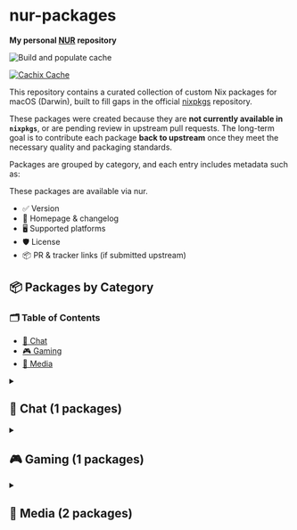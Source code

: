 # nur-packages

**My personal [NUR](https://github.com/nix-community/NUR) repository**

<!-- Remove this if you don't use github actions -->
![Build and populate cache](https://github.com/ohheyrj/nur/workflows/Build%20and%20populate%20cache/badge.svg)

[![Cachix Cache](https://img.shields.io/badge/cachix-ohheyrj-blue.svg)](https://ohheyrj.cachix.org)

This repository contains a curated collection of custom Nix packages for macOS (Darwin), built to fill gaps in the official [nixpkgs](https://github.com/NixOS/nixpkgs) repository.

These packages were created because they are **not currently available in `nixpkgs`**, or are pending review in upstream pull requests. The long-term goal is to contribute each package **back to upstream** once they meet the necessary quality and packaging standards.

Packages are grouped by category, and each entry includes metadata such as:

These packages are available via nur.

- ✅ Version
- 🔗 Homepage & changelog
- 🖥️ Supported platforms
- 🛡️ License
- 📦 PR & tracker links (if submitted upstream)

<!--table:start-->
## 📦 Packages by Category

### 🗂️ Table of Contents
- [💬 Chat](#chat)
- [🎮 Gaming](#gaming)
- [🎵 Media](#media)

<details id="chat">
<summary><h2>💬 Chat (1 packages)</h2></summary>

### 🧰 chatterino `v2.5.3`
- 💡 **Description:** Chat client for Twitch
- 🛡️ **License:** mit
- 🖥️ **Platforms:** darwin
- 🔄 **Auto-updated:** Uses nvfetcher for version management
- 🌐 **Homepage:** [chatterino Website](https://chatterino.com)
- 📄 **Changelog:** [CHANGELOG](https://github.com/Chatterino/chatterino2/blob/master/CHANGELOG.md)

</details>

<details id="gaming">
<summary><h2>🎮 Gaming (1 packages)</h2></summary>

### 🧰 ps-remote-play `v8.0.0`
- 💡 **Description:** PS Remote Play is a free app that lets you stream and play your PS5 or PS4 games on compatible devices like smartphones, tablets, PCs, and Macs, allowing you to game remotely over Wi-Fi or mobile data.
- 🛡️ **License:** unfree
- 🖥️ **Platforms:** darwin
- 🌐 **Homepage:** [ps-remote-play Website](https://remoteplay.dl.playstation.net/remoteplay/lang/gb/)

</details>

<details id="media">
<summary><h2>🎵 Media (2 packages)</h2></summary>

### 🧰 kobo-desktop `v0-unstable-2025-05-11`
- 💡 **Description:** Kobo Desktop is a free app for Windows and Mac that lets you buy, read, and manage eBooks, as well as sync them with your Kobo eReader.
- 🛡️ **License:** unfree
- 🖥️ **Platforms:** darwin
- 🌐 **Homepage:** [kobo-desktop Website](https://www.kobo.com/gb/en/p/desktop)

### 🧰 OpenAudible `v4.5.3`
- 💡 **Description:** OpenAudible is a cross-platform desktop app that lets Audible users download, convert, and manage their audiobooks in MP3 or M4B formats for offline listening.
- 🛡️ **License:** unfree
- 🖥️ **Platforms:** darwin
- 🌐 **Homepage:** [OpenAudible Website](https://openaudible.org/)
- 📄 **Changelog:** [CHANGELOG](https://openaudible.org/versions)

</details>

<!--table:end-->
